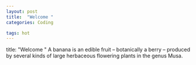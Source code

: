 ```yaml
---
layout: post
title:  "Welcome "
categories: Coding

tags: hot
---
```

title:  "Welcome "
A banana is an edible fruit – botanically a berry – produced by several kinds
of large herbaceous flowering plants in the genus Musa.
